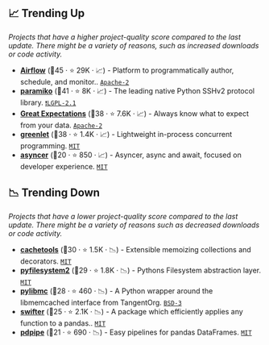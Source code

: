## 📈 Trending Up

_Projects that have a higher project-quality score compared to the last update. There might be a variety of reasons, such as increased downloads or code activity._

- <b><a href="https://github.com/apache/airflow">Airflow</a></b> (🥇45 ·  ⭐ 29K · 📈) - Platform to programmatically author, schedule, and monitor.. <code><a href="http://bit.ly/3nYMfla">Apache-2</a></code>
- <b><a href="https://github.com/paramiko/paramiko">paramiko</a></b> (🥈41 ·  ⭐ 8K · 📈) - The leading native Python SSHv2 protocol library. <code><a href="https://tldrlegal.com/search?q=LGPL-2.1">❗️LGPL-2.1</a></code>
- <b><a href="https://github.com/great-expectations/great_expectations">Great Expectations</a></b> (🥈38 ·  ⭐ 7.6K · 📈) - Always know what to expect from your data. <code><a href="http://bit.ly/3nYMfla">Apache-2</a></code>
- <b><a href="https://github.com/python-greenlet/greenlet">greenlet</a></b> (🥇38 ·  ⭐ 1.4K · 📈) - Lightweight in-process concurrent programming. <code><a href="http://bit.ly/34MBwT8">MIT</a></code>
- <b><a href="https://github.com/tiangolo/asyncer">asyncer</a></b> (🥉20 ·  ⭐ 850 · 📈) - Asyncer, async and await, focused on developer experience. <code><a href="http://bit.ly/34MBwT8">MIT</a></code>

## 📉 Trending Down

_Projects that have a lower project-quality score compared to the last update. There might be a variety of reasons such as decreased downloads or code activity._

- <b><a href="https://github.com/tkem/cachetools">cachetools</a></b> (🥇30 ·  ⭐ 1.5K · 📉) - Extensible memoizing collections and decorators. <code><a href="http://bit.ly/34MBwT8">MIT</a></code>
- <b><a href="https://github.com/PyFilesystem/pyfilesystem2">pyfilesystem2</a></b> (🥉29 ·  ⭐ 1.8K · 📉) - Pythons Filesystem abstraction layer. <code><a href="http://bit.ly/34MBwT8">MIT</a></code>
- <b><a href="https://github.com/lericson/pylibmc">pylibmc</a></b> (🥈28 ·  ⭐ 460 · 📉) - A Python wrapper around the libmemcached interface from TangentOrg. <code><a href="http://bit.ly/3aKzpTv">BSD-3</a></code>
- <b><a href="https://github.com/jmcarpenter2/swifter">swifter</a></b> (🥉25 ·  ⭐ 2.1K · 📉) - A package which efficiently applies any function to a pandas.. <code><a href="http://bit.ly/34MBwT8">MIT</a></code> <code><img src="https://git.io/JLy1S" style="display:inline;" width="13" height="13"></code>
- <b><a href="https://github.com/pdpipe/pdpipe">pdpipe</a></b> (🥉21 ·  ⭐ 690 · 📉) - Easy pipelines for pandas DataFrames. <code><a href="http://bit.ly/34MBwT8">MIT</a></code> <code><img src="https://git.io/JLy1S" style="display:inline;" width="13" height="13"></code>

